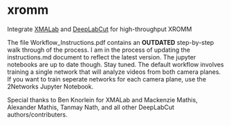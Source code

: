 # xromm
Integrate [XMALab](https://bitbucket.org/xromm/xmalab) and [DeepLabCut](https://github.com/AlexEMG/DeepLabCut) for high-throughput XROMM

The file Workflow_Instructions.pdf contains an **OUTDATED** step-by-step walk through of the process. I am in the process of updating the instructions.md document to reflect the latest version. The jupyter notebooks are up to date though. Stay tuned. The default workflow involves training a single network that will analyze videos from both camera planes. If you want to train seperate networks for each camera plane, use the 2Networks Jupyter Notebook.

Special thanks to Ben Knorlein for XMALab and Mackenzie Mathis, Alexander Mathis, Tanmay Nath, and all other DeepLabCut authors/contributers.
